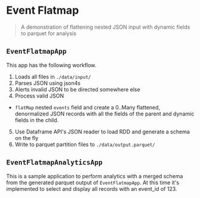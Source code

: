 # Event Flatmap

> A demonstration of flattening nested JSON input with dynamic fields to parquet for analysis

## `EventFlatmapApp`

This app has the following workflow.

1. Loads all files in `./data/input/`
2. Parses JSON using json4s
3. Alerts invalid JSON to be directed somewhere else
4. Process valid JSON
  - `flatMap` nested `events` field and create a 0..Many flattened, denormalized JSON records with all the fields of the
   parent and dynamic fields in the child.
5. Use Dataframe API's JSON reader to load RDD and generate a schema on the fly
6. Write to parquet partition files to `./data/output.parquet/`

## `EventFlatmapAnalyticsApp`

This is a sample application to perform analytics with a merged schema from the generated parquet output of
`EventFlatmapApp`.  At this time it's implemented to select and display all records with an event_id of 123.

